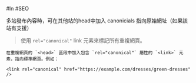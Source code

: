 #ln #SEO 

多站發布內容時，可在其他站的head中加入 canonicials 指向原始網址（如果該站有支援）

> 使用 `rel="canonical"` link 元素來標記所有重複網頁。
    
    在重複網頁的 `<head>` 區段中加入包含 `rel="canonical"` 屬性的 `<link>` 元素，指向標準網頁。例如：
    
    <link rel="canonical" href="https://example.com/dresses/green-dresses" />